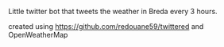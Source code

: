 Little twitter bot that tweets the weather in Breda every 3 hours.

created using https://github.com/redouane59/twittered and OpenWeatherMap

